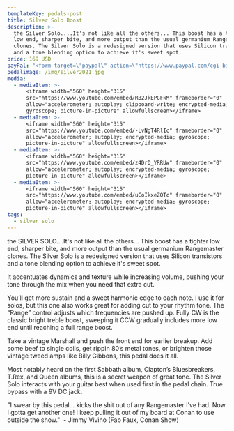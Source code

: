 ```yaml
---
templateKey: pedals-post
title: Silver Solo Boost
description: >-
  the Silver Solo....It's not like all the others... This boost has a tighter
  low end, sharper bite, and more output than the usual germanium Rangemaster
  clones. The Silver Solo is a redesigned version that uses Silicon transistors
  and a tone blending option to achieve it's sweet spot.
price: 169 USD
payPal: "<form target=\"paypal\" action=\"https://www.paypal.com/cgi-bin/webscr\" method=\"post\">\n<input type=\"hidden\" name=\"cmd\" value=\"_s-xclick\">\n<input type=\"hidden\" name=\"hosted_button_id\" value=\"KUCRGU2K57246\">\n<table>\n<tr><td><input type=\"hidden\" name=\"on0\" value=\"Buy Now\">Buy Now</td></tr><tr><td><select name=\"os0\">\n\t<option value=\"Silver Solo\">Silver Solo $169.00 USD</option>\n</select> </td></tr>\n</table>\n<input type=\"hidden\" name=\"currency_code\" value=\"USD\">\n<input type=\"image\" src=\"https://www.paypalobjects.com/en_US/i/btn/btn_cart_LG.gif\" border=\"0\" name=\"submit\" alt=\"PayPal - The safer, easier way to pay online!\">\n<img alt=\"\" border=\"0\" src=\"https://www.paypalobjects.com/en_US/i/scr/pixel.gif\" width=\"1\" height=\"1\">\n</form>\n\n\n"
pedalimage: /img/silver2021.jpg
media:
  - mediaItem: >-
      <iframe width="560" height="315"
      src="https://www.youtube.com/embed/RB2JkEPGFkM" frameborder="0"
      allow="accelerometer; autoplay; clipboard-write; encrypted-media;
      gyroscope; picture-in-picture" allowfullscreen></iframe>
  - mediaItem: >-
      <iframe width="560" height="315"
      src="https://www.youtube.com/embed/-LvNgT4RlIc" frameborder="0"
      allow="accelerometer; autoplay; encrypted-media; gyroscope;
      picture-in-picture" allowfullscreen></iframe>
  - mediaItem: >-
      <iframe width="560" height="315"
      src="https://www.youtube.com/embed/z4DrD_YRRUw" frameborder="0"
      allow="accelerometer; autoplay; encrypted-media; gyroscope;
      picture-in-picture" allowfullscreen></iframe>
  - mediaItem: >-
      <iframe width="560" height="315"
      src="https://www.youtube.com/embed/uCoIkxeZOTc" frameborder="0"
      allow="accelerometer; autoplay; encrypted-media; gyroscope;
      picture-in-picture" allowfullscreen></iframe>
tags:
  - silver solo
---
```



the SILVER SOLO....It's not like all the others... This boost has a tighter low end, sharper bite, and more output than the usual germanium Rangemaster clones. The Silver Solo is a redesigned version that uses Silicon transistors and a tone blending option to achieve it's sweet spot.

It accentuates dynamics and texture while increasing volume, pushing your tone through the mix when you need that extra cut.

You’ll get more sustain and a sweet harmonic edge to each note. I use it for solos, but this one also works great for adding cut to your rhythm tone. The “Range” control adjusts which frequencies are pushed up. Fully CW is the classic bright treble boost, sweeping it CCW gradually includes more low end until reaching a full range boost.

Take a vintage Marshall and push the front end for earlier breakup. Add some beef to single coils, get rippin 80’s metal tones, or brighten those vintage tweed amps like Billy Gibbons, this pedal does it all.

Most notably heard on the first Sabbath album, Clapton’s Bluesbreakers, T.Rex, and Queen albums, this is a secret weapon of great tone. The Silver Solo interacts with your guitar best when used first in the pedal chain. True bypass with a 9V DC jack.

"I swear by this pedal... kicks the shit out of any Rangemaster I've had. Now I gotta get another one! I keep pulling it out of my board at Conan to use outside the show."  - Jimmy Vivino (Fab Faux, Conan Show)
